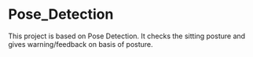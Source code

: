 # Pose_Detection

This project is based on Pose Detection. It checks the sitting posture and gives warning/feedback on basis of posture.
